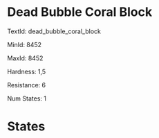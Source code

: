 # Dead Bubble Coral Block

TextId: dead_bubble_coral_block

MinId: 8452

MaxId: 8452

Hardness: 1,5

Resistance: 6


Num States: 1

# States
```

```